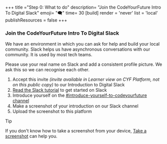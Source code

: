 +++
title ="Step 0: What to do"
description= "Join the CodeYourFuture Intro To Digital Slack"
emoji= "🗨"
time= 30
[build]
  render = 'never'
  list = 'local'
  publishResources = false 
+++

### Join the CodeYourFuture Intro To Digital Slack

We have an environment in which you can ask for help and build your local community. Slack helps us have asynchronous conversations with our community. It is used by most tech teams.

Please use your real name on Slack and add a consistent profile picture. We ask this so we can recognise each other.

1. Accept this invite _(invite available in Learner view on CYF Platform, not on this public copy)_ to our Introduction to Digital Slack
2. [Read the Slack tutorial](https://slack.com/intl/en-gb/help/articles/360059928654-How-to-use-Slack--your-quick-start-guide) to get started on Slack
3. Introduce yourself on the [#introduce-yourself-to-codeyourfuture channel](https://cyf-introtodigital.slack.com/archives/CQ8HYL25C)
4. Make a screenshot of your introduction on our Slack channel
5. Upload the screenshot to this platform

> [!TIP]
> If you don't know how to take a screenshot from your device, [Take a screenshot](https://www.take-a-screenshot.org/android.html) can help you.
